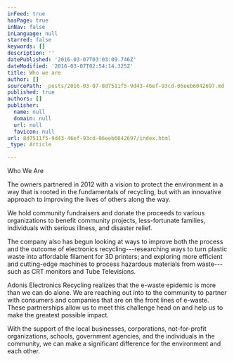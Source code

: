 ```yaml
---
inFeed: true
hasPage: true
inNav: false
inLanguage: null
starred: false
keywords: []
description: ''
datePublished: '2016-03-07T03:03:09.746Z'
dateModified: '2016-03-07T02:54:14.325Z'
title: Who we are
author: []
sourcePath: _posts/2016-03-07-8d7511f5-9d43-46ef-93cd-06eeb6042697.md
published: true
authors: []
publisher:
  name: null
  domain: null
  url: null
  favicon: null
url: 8d7511f5-9d43-46ef-93cd-06eeb6042697/index.html
_type: Article

---
```

Who We Are

The owners partnered in 2012 with a vision to protect the environment in a way that is rooted in the fundamentals of recycling, but with an innovative approach to improving the lives of others along the way.

We hold community fundraisers and donate the proceeds to various organizations to benefit community projects, less-fortunate families, individuals with serious illness, and disaster relief.

The company also has begun looking at ways to improve both the process and the outcome of electronics recycling---researching ways to turn plastic waste into affordable filament for 3D printers; and exploring more efficient and cutting-edge machines to process hazardous materials from waste---such as CRT monitors and Tube Televisions.

Adonis Electronics Recycling realizes that the e-waste epidemic is more than we can do alone. We are reaching out into to the community to partner with consumers and companies that are on the front lines of e-waste. These partnerships allow us to meet this challenge head on and help us to make the greatest possible impact.

With the support of the local businesses, corporations, not-for-profit organizations, schools, government agencies, and the individuals in the community, we can make a significant difference for the environment and each other.